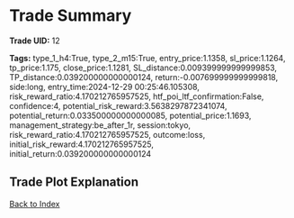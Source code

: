 # Trade Summary

**Trade UID:** 12 

**Tags:** type_1_h4:True, type_2_m15:True, entry_price:1.1358, sl_price:1.1264, tp_price:1.175, close_price:1.1281, SL_distance:0.009399999999999853, TP_distance:0.039200000000000124, return:-0.007699999999999818, side:long, entry_time:2024-12-29 00:25:46.105308, risk_reward_ratio:4.170212765957525, htf_poi_ltf_confirmation:False, confidence:4, potential_risk_reward:3.5638297872341074, potential_return:0.033500000000000085, potential_price:1.1693, management_strategy:be_after_1r, session:tokyo, risk_reward_ratio:4.170212765957525, outcome:loss, initial_risk_reward:4.170212765957525, initial_return:0.039200000000000124

## Trade Plot Explanation


[Back to Index](index.md)
